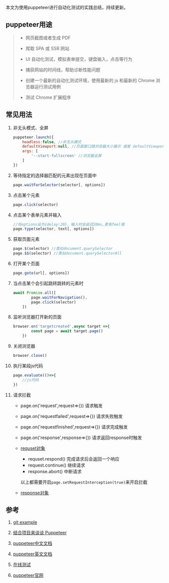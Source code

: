 本文为使用puppeteer进行自动化测试的实践总结，持续更新。

## puppeteer用途

> - 网页截图或者生成 PDF
>
> - 爬取 SPA 或 SSR 网站
> - UI 自动化测试，模拟表单提交，键盘输入，点击等行为
> - 捕获网站的时间线，帮助诊断性能问题
> - 创建一个最新的自动化测试环境，使用最新的 js 和最新的 Chrome 浏览器运行测试用例
> - 测试 Chrome 扩展程序

## 常见用法

1. 非无头模式、全屏

   ```js
   puppeteer.launch({
       headless:false, //非无头模式
       defaultViewport:null, //页面窗口随浏览器大小展示 或者 defaultViewport:{width:0,height:0}
       args: [
           '--start-fullscreen' //浏览器全屏
       ]
   })
   ```

2. 等待指定的选择器匹配的元素出现在页面中

   ```js
   page.waitForSelector(selector[, options])
   ```

3. 点击某个元素

   ```js
   page.click(selector)
   ```

4. 点击某个表单元素并输入

   ```js
   //将options设为{delay:20}，输入时会延迟20ms,更有feel哦
   page.type(selector, text[, options])
   ```

5. 获取页面元素

   ```js
   page.$(selector) //类似document.querySelector
   page.$$(selector) //类似document.querySelectorAll
   ```

6. 打开某个页面

   ```js
   page.goto(url[, options])
   ```

7. 当点击某个会引起跳转跳转的元素时

   ```js
   await Promise.all([
           page.waitForNavigation(),
           page.click(selector)
       ])
   ```

8. 监听浏览器打开新的页面

   ```js
   browser.on('targetcreated',async target =>{
           const page = await target.page()
       })
   ```

9. 关闭浏览器

   ```js
   browser.close()
   ```

10. 执行某段js代码

    ```js
    page.evaluate(()=>{
        //js代码
    })
    ```

11. 请求拦截

    * page.on('request',request=>{}) 请求触发

    * page.on('requestfailed',request=>{}) 请求失败触发

    * page.on('requestfinished',request=>{}) 请求完成触发

    * page.on('response',response=>{}) 请求返回response时触发

    * [requset对象](https://zhaoqize.github.io/puppeteer-api-zh_CN/#?product=Puppeteer&version=v1.20.0&show=api-class-request)

      * requset.respond() 完成请求后会返回一个响应
      * request.continue() 继续请求
      * response.abort() 中断请求

      以上都需要开启`page.setRequestInterception(true)`来开启拦截

    * [response对象](https://zhaoqize.github.io/puppeteer-api-zh_CN/#?product=Puppeteer&version=v1.20.0&show=api-class-response)

## 参考

1. [git example](https://github.com/transitive-bullshit/awesome-puppeteer)
2. [结合项目来谈谈 Puppeteer](https://blog.csdn.net/zdplife/article/details/98112895#commentBox)
3. [puppeteer中文文档](https://zhaoqize.github.io/puppeteer-api-zh_CN/#?product=Puppeteer&version=v1.20.0&show=api-overview)

4. [puppeteer英文文档](https://pptr.dev/)

5. [在线测试](https://try-puppeteer.appspot.com/)

6. [puppeteer官网](https://github.com/GoogleChrome/puppeteer)

